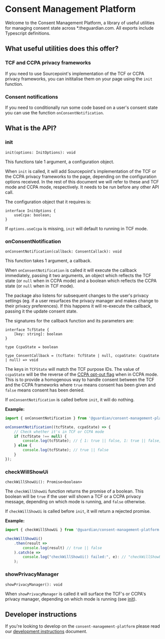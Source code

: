# Consent Management Platform

Welcome to the Consent Management Platform, a library of useful utilities for managing consent state across \*.theguardian.com. All exports include Typescript definitions.

## What useful utilities does this offer?

### TCF and CCPA privacy frameworks

If you need to use Sourcepoint's implementation of the TCF or CCPA privacy frameworks, you can inititalise them on your page using the `init` function.

### Consent notifications

If you need to conditionally run some code based on a user's consent state you can use the function `onConsentNotification`.

## What is the API?

### init

`init(options: InitOptions): void`

This functions tale 1 argument, a configuration object.

When `init` is called, it will add Sourcepoint's implementation of the TCF or the CCPA privacy frameworks to the page, depending on the configuration options received. In the rest of this document we will refer to these and TCF mode and CCPA mode, respectively. It needs to be run before any other API call.

The configuration object that it requires is:

```
interface InitOptions {
	useCcpa: boolean;
}
```

If `options.useCcpa` is missing, `init` will default to running in TCF mode.

### onConsentNotification

`onConsentNotification(callback: ConsentCallack): void`

This function takes 1 argument, a callback.

When `onConsentNotification` is called it will execute the callback immediately, passing it two arguments, an object which reflects the TCF state (or `null` when in CCPA mode) and a boolean which reflects the CCPA state (or `null` when in TCF mode).

The package also listens for subsequent changes to the user's privacy settings (eg. if a user resurfaces the privacy manager and makes change to their privacy preferences). If this happens it will re-execute the callback, passing it the update consent state.

The signatures for the callback function and its parameters are:

```
interface TcfState {
    [key: string]: boolean
}

type CcpaState = boolean

type ConsentCallback = (tcfSate: TcfState | null, ccpaState: CcpaState | null) => void
```

The keys in `TCFState` will match the TCF purpose IDs.
The value of `ccpaState` will be the reverse of the [CCPA opt-out flag](https://github.com/InteractiveAdvertisingBureau/USPrivacy/blob/master/CCPA/US%20Privacy%20String.md#us-privacy-string-format) when in CCPA mode. This is to provide a homogenous way to handle consent between the TCF and the CCPA frameworks where `true` means consent has been given and `false` means consent has been denied.

If `onConsentNotification` is called before `init`, it will do nothing.

**Example:**

```js
import { onConsentNotification } from '@guardian/consent-management-platform';

onConsentNotification((tcfState, ccpaState) => {
	// Check whether it's in TCF or CCPA mode
	if (tcfState !== null) {
		console.log(tcfState); // { 1: true || false, 1: true || false, ... }
	} else {
		console.log(tcfState); // true || false
	}
});
```

### checkWillShowUi

`checkWillShowUi(): Promise<boolean>`

The `checkWillShowUi` function returns the promise of a boolean. This boolean will be `true` if the user will shown a TCF or a CCPA privacy message, depending on which mode is running, and `false` otherwise.

If `checkWillShowUi` is called before `init`, it will return a rejected promise.

**Example:**

```js
import { checkWillShowUi } from '@guardian/consent-management-platform';

checkWillShowUi()
    .then(result =>
        console.log(result) // true || false
    ).catch(e =>
        console.log("checkWillShowUi() failed:", e): // "checkWillShowUi() failed: called before init()"
    );
```

### showPrivacyManager

`showPrivacyManager(): void`

When `showPrivacyManager` is called it will surface the TCF's or CCPA's privacy manager, depending on which mode is running (see [init](#init)).

## Developer instructions

If you're looking to develop on the `consent-management-platform` please read our [development instructions](docs/01-development-instructions.md) document.
